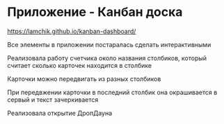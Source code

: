 # Приложение - Канбан доска

https://lamchik.github.io/kanban-dashboard/

Все элементы в приложении постаралась сделать интерактивными

Реализовала работу счетчика около названия столбиков, который считает сколько карточек находится в столбике

Карточки можно передвигать из разных столбиков

При передвжении карточки в последний столбик она окрашивается в сервый и текст зачеркивается 

Реализовала открытие ДропДауна


